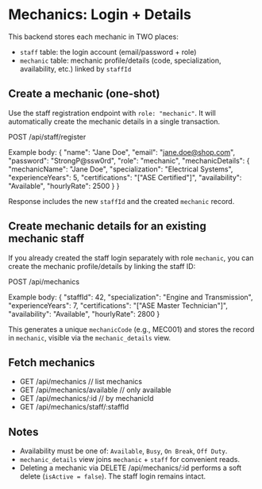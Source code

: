 # Mechanics: Login + Details

This backend stores each mechanic in TWO places:

- `staff` table: the login account (email/password + role)
- `mechanic` table: mechanic profile/details (code, specialization, availability, etc.) linked by `staffId`

## Create a mechanic (one-shot)

Use the staff registration endpoint with `role: "mechanic"`. It will automatically create the mechanic details in a single transaction.

POST /api/staff/register

Example body:
{
"name": "Jane Doe",
"email": "jane.doe@shop.com",
"password": "StrongP@ssw0rd",
"role": "mechanic",
"mechanicDetails": {
"mechanicName": "Jane Doe",
"specialization": "Electrical Systems",
"experienceYears": 5,
"certifications": "[\"ASE Certified\"]",
"availability": "Available",
"hourlyRate": 2500
}
}

Response includes the new `staffId` and the created `mechanic` record.

## Create mechanic details for an existing mechanic staff

If you already created the staff login separately with role `mechanic`, you can create the mechanic profile/details by linking the staff ID:

POST /api/mechanics

Example body:
{
"staffId": 42,
"specialization": "Engine and Transmission",
"experienceYears": 7,
"certifications": "[\"ASE Master Technician\"]",
"availability": "Available",
"hourlyRate": 2800
}

This generates a unique `mechanicCode` (e.g., MEC001) and stores the record in `mechanic`, visible via the `mechanic_details` view.

## Fetch mechanics

- GET /api/mechanics // list mechanics
- GET /api/mechanics/available // only available
- GET /api/mechanics/:id // by mechanicId
- GET /api/mechanics/staff/:staffId

## Notes

- Availability must be one of: `Available`, `Busy`, `On Break`, `Off Duty`.
- `mechanic_details` view joins `mechanic` + `staff` for convenient reads.
- Deleting a mechanic via DELETE /api/mechanics/:id performs a soft delete (`isActive = false`). The staff login remains intact.
